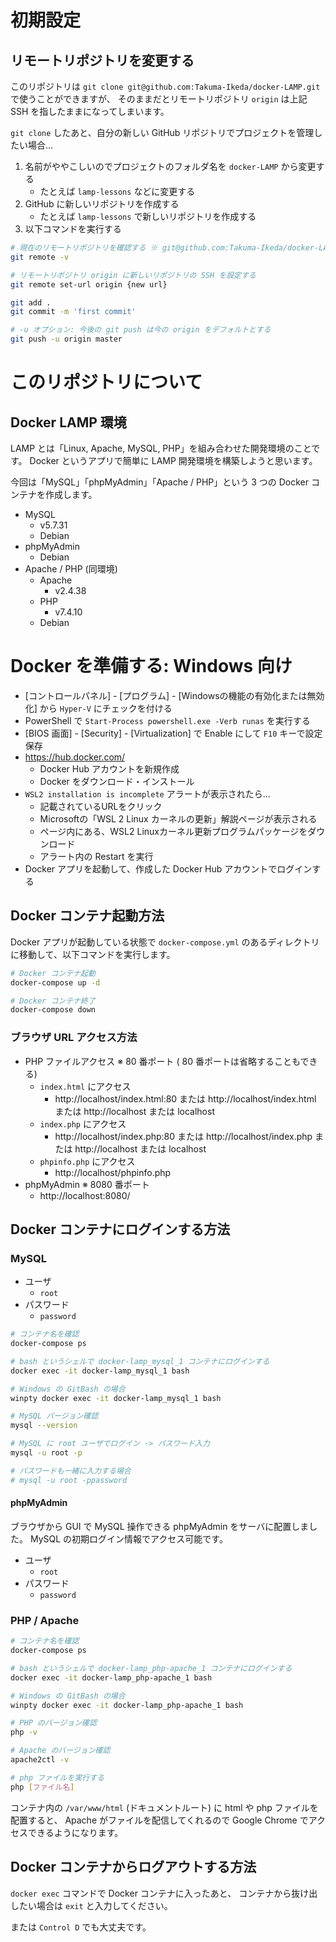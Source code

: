 
# 初期設定

## リモートリポジトリを変更する

このリポジトリは `git clone git@github.com:Takuma-Ikeda/docker-LAMP.git` で使うことができますが、
そのままだとリモートリポジトリ `origin` は上記 SSH を指したままになってしまいます。

`git clone` したあと、自分の新しい GitHub リポジトリでプロジェクトを管理したい場合...

1. 名前がややこしいのでプロジェクトのフォルダ名を `docker-LAMP` から変更する
    - たとえば `lamp-lessons` などに変更する
1. GitHub に新しいリポジトリを作成する
    - たとえば `lamp-lessons` で新しいリポジトリを作成する
1. 以下コマンドを実行する

 ```sh
# 現在のリモートリポジトリを確認する ※ git@github.com:Takuma-Ikeda/docker-LAMP.git のはず
git remote -v

# リモートリポジトリ origin に新しいリポジトリの SSH を設定する
git remote set-url origin {new url}

git add .
git commit -m 'first commit'

# -u オプション: 今後の git push は今の origin をデフォルトとする
git push -u origin master
```

# このリポジトリについて

## Docker LAMP 環境

LAMP とは「Linux, Apache, MySQL, PHP」を組み合わせた開発環境のことです。
Docker というアプリで簡単に LAMP 開発環境を構築しようと思います。

今回は「MySQL」「phpMyAdmin」「Apache / PHP」という 3 つの Docker コンテナを作成します。

- MySQL
    - v5.7.31
    - Debian
- phpMyAdmin
    - Debian
- Apache / PHP (同環境)
    - Apache
        - v2.4.38
    - PHP
        - v7.4.10
    - Debian

# Docker を準備する: Windows 向け

- [コントロールパネル] - [プログラム] - [Windowsの機能の有効化または無効化] から `Hyper-V` にチェックを付ける
- PowerShell で `Start-Process powershell.exe -Verb runas` を実行する
- [BIOS 画面] - [Security] - [Virtualization] で Enable にして `F10` キーで設定保存
- https://hub.docker.com/
    - Docker Hub アカウントを新規作成
    - Docker をダウンロード・インストール
- `WSL2 installation is incomplete` アラートが表示されたら...
    - 記載されているURLをクリック
    - Microsoftの「WSL 2 Linux カーネルの更新」解説ページが表示される
    - ページ内にある、WSL2 Linuxカーネル更新プログラムパッケージをダウンロード
    - アラート内の Restart を実行
- Docker アプリを起動して、作成した Docker Hub アカウントでログインする

## Docker コンテナ起動方法

Docker アプリが起動している状態で `docker-compose.yml` のあるディレクトリに移動して、以下コマンドを実行します。

```sh
# Docker コンテナ起動
docker-compose up -d

# Docker コンテナ終了
docker-compose down
```

### ブラウザ URL アクセス方法

- PHP ファイルアクセス ※ 80 番ポート ( 80 番ポートは省略することもできる)
    - `index.html` にアクセス
        - http://localhost/index.html:80 または http://localhost/index.html または http://localhost または localhost
    - `index.php` にアクセス
        - http://localhost/index.php:80 または http://localhost/index.php または http://localhost または localhost
    - `phpinfo.php` にアクセス
        - http://localhost/phpinfo.php
- phpMyAdmin ※ 8080 番ポート
    - http://localhost:8080/

## Docker コンテナにログインする方法

### MySQL

- ユーザ
    - `root`
- パスワード
    - `password`

```sh
# コンテナ名を確認
docker-compose ps

# bash というシェルで docker-lamp_mysql_1 コンテナにログインする
docker exec -it docker-lamp_mysql_1 bash

# Windows の GitBash の場合
winpty docker exec -it docker-lamp_mysql_1 bash

# MySQL バージョン確認
mysql --version

# MySQL に root ユーザでログイン -> パスワード入力
mysql -u root -p

# パスワードも一緒に入力する場合
# mysql -u root -ppassword
```

#### phpMyAdmin

ブラウザから GUI で MySQL 操作できる phpMyAdmin をサーバに配置しました。
MySQL の初期ログイン情報でアクセス可能です。

- ユーザ
    - `root`
- パスワード
    - `password`

### PHP / Apache

```sh
# コンテナ名を確認
docker-compose ps

# bash というシェルで docker-lamp_php-apache_1 コンテナにログインする
docker exec -it docker-lamp_php-apache_1 bash

# Windows の GitBash の場合
winpty docker exec -it docker-lamp_php-apache_1 bash

# PHP のバージョン確認
php -v

# Apache のバージョン確認
apache2ctl -v

# php ファイルを実行する
php [ファイル名]
```

コンテナ内の `/var/www/html` (ドキュメントルート) に html や php ファイルを配置すると、
Apache がファイルを配信してくれるので Google Chrome でアクセスできるようになります。

## Docker コンテナからログアウトする方法

`docker exec` コマンドで Docker コンテナに入ったあと、
コンテナから抜け出したい場合は `exit` と入力してください。

または `Control D` でも大丈夫です。
